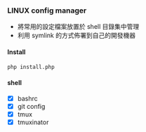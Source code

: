 ### LINUX config manager
- 將常用的設定檔案放置於 shell 目錄集中管理
- 利用 symlink 的方式佈署到自己的開發機器

#### Install
```sh
php install.php
```

#### shell
- [x] bashrc
- [x] git config
- [x] tmux
- [x] tmuxinator
